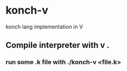 # konch-v
konch lang implementation in V
## Compile interpreter with v .
### run some .k file with ./konch-v <file.k>
